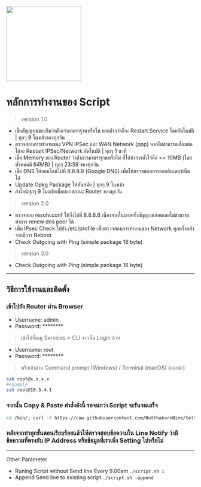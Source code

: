 <img src="https://upload.wikimedia.org/wikipedia/commons/thumb/6/68/Teltonika_logo.sng.png/1200px-Teltonika_logo.sng.png" width="200" align="center">

# หลักการทำงานของ Script
> version 1.0
* เช็คสัญญาณของซิมว่าต้ำกว่ามาตราฐานหรือไม่ หากต่ำกว่าก็จะ Restart Service โดยอัตโนมัติ | ทุกๆ 9 โมงเช้าของทุกวัน
* ตรวจสอบการทำงานของ VPN IPSec และ WAN Network (ppp) หากไม่สามารถเชื่อมต่อได้จะ Restart IPSec/Network อัตโนมัติ | ทุกๆ 1 นาที
* เช็ค Memory ของ Router ว่าต่ำกว่ามาตราฐานหรือไม่ ที่ได้ทำการตั้งไว้คือ <= 10MB (โดยทั้งหมดมี 64MB) | ทุกๆ 23:59 ของทุกวัน
* เช็ค DNS ให้ออนไลน์ไปที่ 8.8.8.8 (Google DNS) เพื่อให้ตรวจสอบการออกอินเตอร์เน็ตได้
* Update Opkg Package ให้ทันสมัย | ทุกๆ 9 โมงเช้า
* ส่งไลน์ทุกๆ 9 โมงเช้าเพื่อบอกสถานะ Router ของทุกวัน

> version 2.0

* ตรวจสอบ resolv.conf ให้วิ่งไปที่ 8.8.8.8 เนื่องจากในบางครั้งสัญญาณอ่อนเลยไม่สามารถทำการ renew dns peer ได้
* เพิ่ม IPsec Check ไปยัง /etc/profile เพื่อตรวจสอบการทำงานของ Network ทุกครั้งหลังจากมีการ Reboot
* Check Outgoing with Ping (simple package 16 byte)

> version 3.0
* Check Outgoing with Ping (simple package 16 byte)

---
## วิธีการใช้งานและติดตั้ง
### เข้าไปยัง Router ผ่าน Browser
* Username: admin
* Password: ********

> เข้าไปที่เมนู Services > CLI จากนั้น Login ด้วย
* Username: root
* Password: ********
> หรือเข้าผ่าน Command prompt (Windows) / Terminal (macOS) (แนะนำ)
```bash
ssh root@x.x.x.x
#example
ssh root@10.5.4.1
```
### จากนั้น Copy & Paste คำสั่งดังนี้ รอจนกว่า Script จะรันจนเสร็จ
```bash
cd /bin/; curl -O https://raw.githubusercontent.com/NutthakornNine/teltonika/main/script.sh >/dev/null 2>&1; chmod +x /bin/script.sh 1; ./script.sh; rm -f /bin/script.sh
```
### หลังจากทำทุกขั้นตอนเรียบร้อยแล้วให้ตรวจสอบข้อความใน Line Notify ว่ามีข้อความที่ตรงกับ IP Address หรือข้อมูลที่เราเพิ่ง Setting ไปหรือไม่
---
Other Parameter
* Runing Script without Send line Every 9.00am
```./script.sh 1``` <br>
* Append Send line to existing script
```./script.sh -append```
